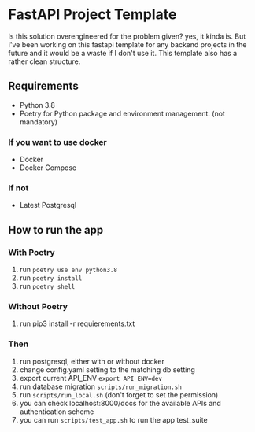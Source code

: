 # FastAPI Project Template
Is this solution overengineered for the problem given? yes, it kinda is. But I've been working on this fastapi template for any backend projects in the future and it would be a waste if I don't use it. This template also has a rather clean structure.

## Requirements
* Python 3.8
* Poetry for Python package and environment management. (not mandatory)
### If you want to use docker
* Docker
* Docker Compose
### If not
* Latest Postgresql

## How to run the app
### With Poetry
1. run `poetry use env python3.8`
2. run `poetry install`
3. run `poetry shell`

### Without Poetry
1. run pip3 install -r requierements.txt

### Then

1. run postgresql, either with or without docker
2. change config.yaml setting to the matching db setting
3. export current API_ENV `export API_ENV=dev`
4. run database migration `scripts/run_migration.sh`
5. run `scripts/run_local.sh` (don't forget to set the permission)
6. you can check localhost:8000/docs for the available APIs and authentication scheme
7. you can run `scripts/test_app.sh` to run the app test_suite